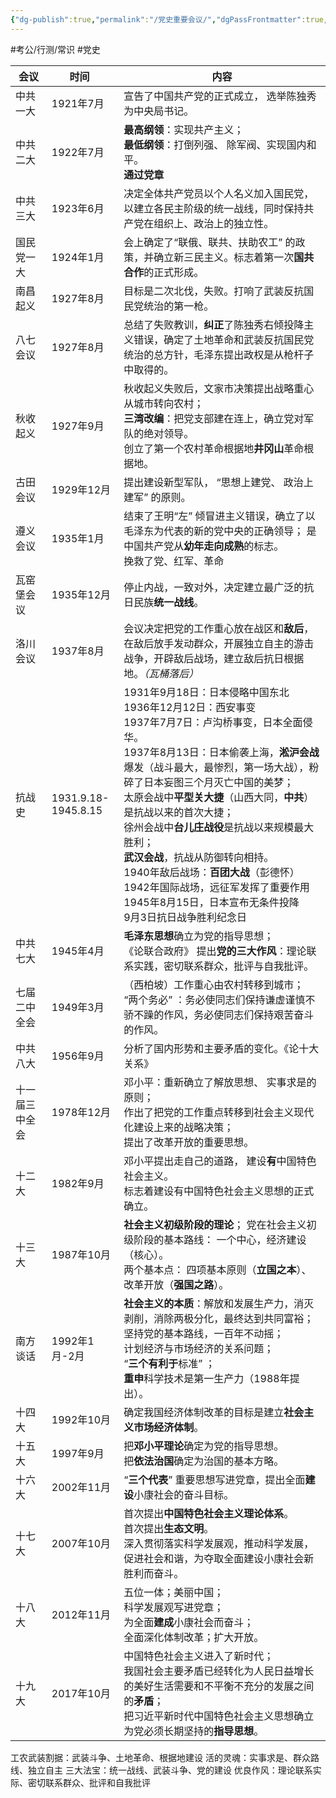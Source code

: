 ```yaml
---
{"dg-publish":true,"permalink":"/党史重要会议/","dgPassFrontmatter":true,"noteIcon":"2"}
---
```


#考公/行测/常识 #党史


| 会议      | 时间<img width=10/>       | 内容                                                                                                                                                                                                                                                                                                                               |
| ------- | ----------------------- | -------------------------------------------------------------------------------------------------------------------------------------------------------------------------------------------------------------------------------------------------------------------------------------------------------------------------------- |
| 中共一大    | 1921年7月                 | 宣告了中国共产党的正式成立， 选举陈独秀为中央局书记。                                                                                                                                                                                                                                                                                                      |
| 中共二大    | 1922年7月                 | **最高纲领**：实现共产主义；<br>**最低纲领**：打倒列强、 除军阀、实现国内和平。<br>**通过党章**                                                                                                                                                                                                                                                                       |
| 中共三大    | 1923年6月                 | 决定全体共产党员以个人名义加入国民党，以建立各民主阶级的统一战线，同时保持共产党在组织上、政治上的独立性。                                                                                                                                                                                                                                                                            |
| 国民党一大   | 1924年1月                 | 会上确定了“联俄、联共、扶助农工” 的政策，并确立新三民主义。标志着第一次**国共合作**的正式形成。                                                                                                                                                                                                                                                                              |
| 南昌起义    | 1927年8月                 | 目标是二次北伐，失败。打响了武装反抗国民党统治的第一枪。                                                                                                                                                                                                                                                                                                     |
| 八七会议    | 1927年8月                 | 总结了失败教训，**纠正**了陈独秀右倾投降主义错误，确定了土地革命和武装反抗国民党统治的总方针，毛泽东提出政权是从枪杆子中取得的。                                                                                                                                                                                                                                                               |
| 秋收起义    | 1927年9月                 | 秋收起义失败后，文家市决策提出战略重心从城市转向农村；<br>**三湾改编**：把党支部建在连上，确立党对军队的绝对领导。<br>创立了第一个农村革命根据地**井冈山**革命根据地。                                                                                                                                                                                                                                      |
| 古田会议    | 1929年12月                | 提出建设新型军队， “思想上建党、 政治上建军” 的原则。                                                                                                                                                                                                                                                                                                    |
| 遵义会议    | 1935年1月                 | 结束了王明“左” 倾冒进主义错误，确立了以毛泽东为代表的新的党中央的正确领导； 是中国共产党从**幼年走向成熟**的标志。<br>挽救了党、红军、革命                                                                                                                                                                                                                                                      |
| 瓦窑堡会议   | 1935年12月                | 停止内战，一致对外，决定建立最广泛的抗日民族**统一战线**。                                                                                                                                                                                                                                                                                                  |
| 洛川会议    | 1937年8月                 | 会议决定把党的工作重心放在战区和**敌后**，在敌后放手发动群众，开展独立自主的游击战争，开辟敌后战场，建立敌后抗日根据地。*（瓦桶落后）*                                                                                                                                                                                                                                                           |
| 抗战史     | 1931.9.18-<br>1945.8.15 | 1931年9月18日：日本侵略中国东北<br>1936年12月12日：西安事变<br>1937年7月7日：卢沟桥事变，日本全面侵华。<br>1937年8月13日：日本偷袭上海，**淞沪会战**爆发（战斗最大，最惨烈，第一场大战），粉碎了日本妄图三个月灭亡中国的美梦；<br>太原会战中**平型关大捷**（山西大同，**中共**）是抗战以来的首次大捷；<br>徐州会战中**台儿庄战役**是抗战以来规模最大胜利；<br>**武汉会战**，抗战从防御转向相持。<br>1940年敌后战场：**百团大战**（彭德怀）<br>1942年国际战场，远征军发挥了重要作用<br>1945年8月15日，日本宣布无条件投降<br>9月3日抗日战争胜利纪念日 |
| 中共七大    | 1945年4月                 | **毛泽东思想**确立为党的指导思想；<br>《论联合政府》 提出**党的三大作风**：理论联系实践，密切联系群众，批评与自我批评。                                                                                                                                                                                                                                                               |
| 七届二中全会  | 1949年3月                 | （西柏坡）工作重心由农村转移到城市；<br>“两个务必” ：务必使同志们保持谦虚谨慎不骄不躁的作风，务必使同志们保持艰苦奋斗的作风。                                                                                                                                                                                                                                                               |
| 中共八大    | 1956年9月                 | 分析了国内形势和主要矛盾的变化。《论十大关系》                                                                                                                                                                                                                                                                                                          |
| 十一届三中全会 | 1978年12月                | 邓小平：重新确立了解放思想、 实事求是的原则；<br>作出了把党的工作重点转移到社会主义现代化建设上来的战略决策；<br>提出了改革开放的重要思想。                                                                                                                                                                                                                                                       |
| 十二大     | 1982年9月                 | 邓小平提出走自己的道路， 建设**有**中国特色社会主义。<br>标志着建设有中国特色社会主义思想的正式确立。                                                                                                                                                                                                                                                                          |
| 十三大     | 1987年10月                | **社会主义初级阶段的理论**； 党在社会主义初级阶段的基本路线： 一个中心，经济建设（核心）。<br>两个基本点： 四项基本原则（**立国之本**）、改革开放（**强国之路**）。                                                                                                                                                                                                                                      |
| 南方谈话    | 1992年1月-2月              | **社会主义的本质**：解放和发展生产力，消灭剥削，消除两极分化，最终达到共同富裕；<br>坚持党的基本路线，一百年不动摇；<br>计划经济与市场经济的关系问题；<br>“**三个有利于**标准” ；<br>**重申**科学技术是第一生产力（1988年提出）。                                                                                                                                                                                               |
| 十四大     | 1992年10月                | 确定我国经济体制改革的目标是建立**社会主义市场经济体制**。                                                                                                                                                                                                                                                                                                  |
| 十五大     | 1997年9月                 | 把**邓小平理论**确定为党的指导思想。<br>把**依法治国**确定为治国的基本方略。                                                                                                                                                                                                                                                                                     |
| 十六大     | 2002年11月                | “**三个代表**” 重要思想写进党章，提出全面**建设**小康社会的奋斗目标。                                                                                                                                                                                                                                                                                         |
| 十七大     | 2007年10月                | 首次提出**中国特色社会主义理论体系**。<br>首次提出**生态文明**。<br>深入贯彻落实科学发展观，推动科学发展，促进社会和谐，为夺取全面建设小康社会新胜利而奋斗。                                                                                                                                                                                                                                           |
| 十八大     | 2012年11月                | 五位一体；美丽中国；<br>科学发展观写进党章；<br>为全面**建成**小康社会而奋斗；<br>全面深化体制改革；扩大开放。                                                                                                                                                                                                                                                                  |
| 十九大     | 2017年10月                | 中国特色社会主义进入了新时代；<br>我国社会主要矛盾已经转化为人民日益增长的美好生活需要和不平衡不充分的发展之间的**矛盾**；<br>把习近平新时代中国特色社会主义思想确立为党必须长期坚持的**指导思想**。                                                                                                                                                                                                                       |


工农武装割据：武装斗争、土地革命、根据地建设
活的灵魂：实事求是、群众路线、独立自主
三大法宝：统一战线、武装斗争、党的建设 
优良作风：理论联系实际、密切联系群众、批评和自我批评